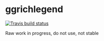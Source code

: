 
<!-- README.md is generated from README.Rmd. Please edit that file -->

# ggrichlegend

<!-- badges: start -->

[![Travis build
status](https://travis-ci.org/mattcowgill/ggrichlegend.svg?branch=master)](https://travis-ci.org/mattcowgill/ggrichlegend)
<!-- badges: end -->

Raw work in progress, do not use, not stable
